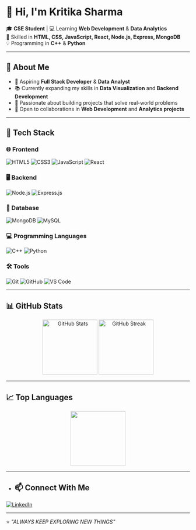 # 👋 Hi, I'm Kritika Sharma

🎓 **CSE Student** | 💻 Learning **Web Development** & **Data Analytics**  
🌟 Skilled in **HTML, CSS, JavaScript, React, Node.js, Express, MongoDB**  
💡 Programming in **C++** & **Python**  

---

## 🚀 About Me
- 💼 Aspiring **Full Stack Developer** & **Data Analyst**
- 📚 Currently expanding my skills in **Data Visualization** and **Backend Development**
- 🌱 Passionate about building projects that solve real-world problems
- 🤝 Open to collaborations in **Web Development** and **Analytics projects**

---

## 🔧 Tech Stack

### 🌐 Frontend
![HTML5](https://img.shields.io/badge/HTML5-E34F26?style=for-the-badge&logo=html5&logoColor=white)
![CSS3](https://img.shields.io/badge/CSS3-1572B6?style=for-the-badge&logo=css3&logoColor=white)
![JavaScript](https://img.shields.io/badge/JavaScript-F7DF1E?style=for-the-badge&logo=javascript&logoColor=black)
![React](https://img.shields.io/badge/React-61DAFB?style=for-the-badge&logo=react&logoColor=black)

### 🖥 Backend
![Node.js](https://img.shields.io/badge/Node.js-339933?style=for-the-badge&logo=nodedotjs&logoColor=white)
![Express.js](https://img.shields.io/badge/Express.js-000000?style=for-the-badge&logo=express&logoColor=white)

### 💾 Database
![MongoDB](https://img.shields.io/badge/MongoDB-4EA94B?style=for-the-badge&logo=mongodb&logoColor=white)
![MySQL](https://img.shields.io/badge/MySQL-005C84?style=for-the-badge&logo=mysql&logoColor=white)

### 💻 Programming Languages
![C++](https://img.shields.io/badge/C++-00599C?style=for-the-badge&logo=cplusplus&logoColor=white)
![Python](https://img.shields.io/badge/Python-3776AB?style=for-the-badge&logo=python&logoColor=white)

### 🛠 Tools
![Git](https://img.shields.io/badge/Git-F05032?style=for-the-badge&logo=git&logoColor=white)
![GitHub](https://img.shields.io/badge/GitHub-181717?style=for-the-badge&logo=github&logoColor=white)
![VS Code](https://img.shields.io/badge/VS%20Code-0078D4?style=for-the-badge&logo=visualstudiocode&logoColor=white)

---

## 📊 GitHub Stats

<p align="center">
  <img src="https://github-readme-stats.vercel.app/api?username=kritika1540&show_icons=true&theme=radical" alt="GitHub Stats" height="150" />
  <img src="https://github-readme-streak-stats.herokuapp.com/?user=kritika1540&theme=radical" alt="GitHub Streak" height="150" />
</p>

---

## 📈 Top Languages
<p align="center">
  <img src="https://github-readme-stats.vercel.app/api/top-langs/?username=kritika1540&layout=compact&theme=radical" height="150" />
</p>

---


- ## 📫 Connect With Me
[![LinkedIn](https://img.shields.io/badge/LinkedIn-Kritika%20Sharma-blue?style=for-the-badge&logo=linkedin)](https://www.linkedin.com/in/kritika-sharma-43ab0130b/)


---

⭐ *"ALWAYS KEEP EXPLORING NEW THINGS"*
